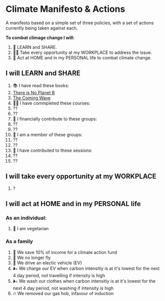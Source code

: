 # Climate Manifesto & Actions

A manifesto based on a simple set of three policies, with a set of actions currently being taken against each.

**To combat climage change I will:**

1. 📖 LEARN and SHARE.
2. 🧑‍💻 Take every opportunity at my WORKPLACE to address the issue.
3. 🏡 Act at HOME and in my PERSONAL life to combat climate change.

## I will LEARN and SHARE

1. 📚 I have read these books:
  1. [There is No Planet B](https://theresnoplanetb.net)
  2. [The Coming Wave](https://www.the-coming-wave.com)
2. 🧑‍🏫 I have commpleted these courses:
  1. ??
  2. ??	
3. 💸 I financially contribute to these groups:
  1. ??
  2. ??	
4. 💁 I am a member of these groups:
  1. ??
  2. ??	
5. 🎤 I have contributed to these sessions:
  1. ??
  2. ??	

## I will take every opportunity at my WORKPLACE

1. ?

## I will act at HOME and in my PERSONAL life

### As an individual:

1. 🥕 I am vegetarian

### As a family

1. 💸 We save 10% of income for a climate action fund
2. 🛬 We no longer fly
3. 🚗 We drive an electic vehicle (EV)
4. 🌬️ We charge our EV when carbon intensitiy is at it's lowest for the next 4 day period, not travelling if intensity is high
5. 🌬️ We wash our clothes when carbon intensitiy is at it's lowest for the next 4 day period, not washing if intensity is high
6. 🔥 We removed our gas hob, infavour of induction


